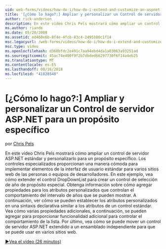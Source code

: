 ```yaml
---
uid: web-forms/videos/how-do-i/how-do-i-extend-and-customize-an-aspnet-server-control-for-a-specific-purpose
title: '[¿Cómo lo hago?:] Ampliar y personalizar un Control de servidor ASP.NET para un propósito específico | Microsoft Docs'
author: rick-anderson
description: En este vídeo Chris Pels mostrará cómo ampliar un control de servidor ASP.NET estándar y personalizarlo para un propósito específico. Los controles especializados proporcionan un c...
ms.author: riande
ms.date: 05/20/2008
ms.assetid: ed460e6b-8f4e-4fcb-83c4-2495180c1f14
msc.legacyurl: /web-forms/videos/how-do-i/how-do-i-extend-and-customize-an-aspnet-server-control-for-a-specific-purpose
msc.type: video
ms.openlocfilehash: d360bfdc2e491c7aa94ebd4da1a03063a93251ad
ms.sourcegitcommit: 45ac74e400f9f2b7dbded66297730f6f14a4eb25
ms.translationtype: MT
ms.contentlocale: es-ES
ms.lasthandoff: 08/16/2018
ms.locfileid: "41828548"
---
```

<a name="how-do-i-extend-and-customize-an-aspnet-server-control-for-a-specific-purpose"></a>[¿Cómo lo hago?:] Ampliar y personalizar un Control de servidor ASP.NET para un propósito específico
====================
por [Chris Pels](https://twitter.com/chrispels)

En este vídeo Chris Pels mostrará cómo ampliar un control de servidor ASP.NET estándar y personalizarlo para un propósito específico. Los controles especializados proporcionan una manera cómoda para implementar elementos de la interfaz de usuario estándar para varios sitios web de las personas o equipos de desarrolladores. En este ejemplo, vea cómo extender el control DropDownList para crear un control de selección de año de propósito especial. Obtenga información sobre cómo agregar propiedades para los atributos personalizados que controlan el comportamiento del intervalo de años que se pueden mostrar. A continuación, ver cómo se pueden establecer los atributos personalizados en una sintaxis declarativa similar a los atributos de un control estándar. Vea cómo varias propiedades adicionales, a continuación, se pueden agregar para proporcionar funcionalidad adicional para controlar el comportamiento de la lista. Por último, vea cómo se puede mover un control de servidor ASP.NET extendido a un ensamblado independiente para que se puede usar en varios sitios web.

[&#9654;Vea el vídeo (26 minutos)](https://channel9.msdn.com/Blogs/ASP-NET-Site-Videos/how-do-i-extend-and-customize-an-aspnet-server-control-for-a-specific-purpose)
